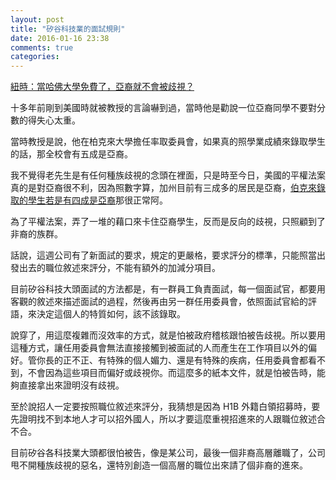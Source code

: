```yaml
---
layout: post
title: "矽谷科技業的面試規則"
date: 2016-01-16 23:38
comments: true
categories: 
---
```


[紐時：當哈佛大學免費了，亞裔就不會被歧視？](http://cn.nytimes.com/education/20160117/c17harvard/zh-hant/)

十多年前剛到美國時就被教授的言論嚇到過，當時他是勸說一位亞裔同學不要對分數的得失心太重。

當時教授是說，他在柏克來大學擔任率取委員會，如果真的照學業成績來錄取學生的話，那全校會有五成是亞裔。

我不覺得老先生是有任何種族歧視的念頭在裡面，只是時至今日，美國的平權法案真的是對亞裔很不利，因為照數字算，加州目前有三成多的居民是亞裔，[伯克來錄取的學生若是有四成是亞裔](http://diversity.berkeley.edu/undergraduate-students-current-census)那很正常阿。

為了平權法案，弄了一堆的藉口來卡住亞裔學生，反而是反向的歧視，只照顧到了非裔的族群。

話說，這週公司有了新面試的要求，規定的更嚴格，要求評分的標準，只能照當出發出去的職位敘述來評分，不能有額外的加減分項目。

目前矽谷科技大頭面試的方法都是，有一群員工負責面試，每一個面試官，都要用客觀的敘述來描述面試的過程，然後再由另一群任用委員會，依照面試官給的評語，來決定這個人的特質如何，該不該錄取。

說穿了，用這麼複雜而沒效率的方式，就是怕被政府稽核跟怕被告歧視。所以要用這種方式，讓任用委員會無法直接接觸到被面試的人而產生在工作項目以外的偏好。管你長的正不正、有特殊的個人媚力、還是有特殊的疾病，任用委員會都看不到，不會因為這些項目而偏好或歧視你。而這麼多的紙本文件，就是怕被告時，能夠直接拿出來證明沒有歧視。

至於說招人一定要按照職位敘述來評分，我猜想是因為 H1B 外籍白領招募時，要先證明找不到本地人才可以招外國人，所以才要這麼重視招進來的人跟職位敘述合不合。

目前矽谷各科技業大頭都很怕被告，像是某公司，最後一個非裔高層離職了，公司甩不開種族歧視的惡名，還特別創造一個高層的職位出來請了個非裔的進來。
